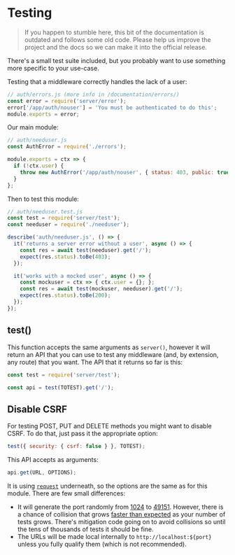 # Testing

<blockquote class="error">
  If you happen to stumble here, this bit of the documentation is outdated and follows some old code. Please help us improve the project and the docs so we can make it into the official release.
</blockquote>

There's a small test suite included, but you probably want to use something more specific to your use-case.

Testing that a middleware correctly handles the lack of a user:

```js
// auth/errors.js (more info in /documentation/errors/)
const error = require('server/error');
error['/app/auth/nouser'] = 'You must be authenticated to do this';
module.exports = error;
```

Our main module:

```js
// auth/needuser.js
const AuthError = require('./errors');

module.exports = ctx => {
  if (!ctx.user) {
    throw new AuthError('/app/auth/nouser', { status: 403, public: true });
  }
};
```

Then to test this module:

```js
// auth/needuser.test.js
const test = require('server/test');
const needuser = require('./needuser');

describe('auth/needuser.js', () => {
  it('returns a server error without a user', async () => {
    const res = await test(needuser).get('/');
    expect(res.status).toBe(403);
  });

  it('works with a mocked user', async () => {
    const mockuser = ctx => { ctx.user = {}; };
    const res = await test(mockuser, needuser).get('/');
    expect(res.status).toBe(200);
  });
});
```

## test()

This function accepts the same arguments as `server()`, however it will return an API that you can use to test any middleware (and, by extension, any route) that you want. The API that it returns so far is this:

```js
const test = require('server/test');

const api = test(TOTEST).get('/');
```

## Disable CSRF

For testing POST, PUT and DELETE methods you might want to disable CSRF. To do that, just pass it the appropriate option:

```js
test({ security: { csrf: false } }, TOTEST);
```

This API accepts as arguments:

```js
api.get(URL, OPTIONS);
```

It is using [`request`](https://github.com/request/request) underneath, so the options are the same as for this module. There are few small differences:

- It will generate the port randomly from [1024](https://stackoverflow.com/q/413807/938236) to [49151](https://stackoverflow.com/a/113237/938236). However, there is a chance of collision that grows [faster than expected](https://en.wikipedia.org/wiki/Birthday_problem) as your number of tests grows. There's mitigation code going on to avoid collisions so until the tens of thousands of tests it should be fine.
- The URLs will be made local internally to `http://localhost:${port}` unless you fully qualify them (which is not recommended).
